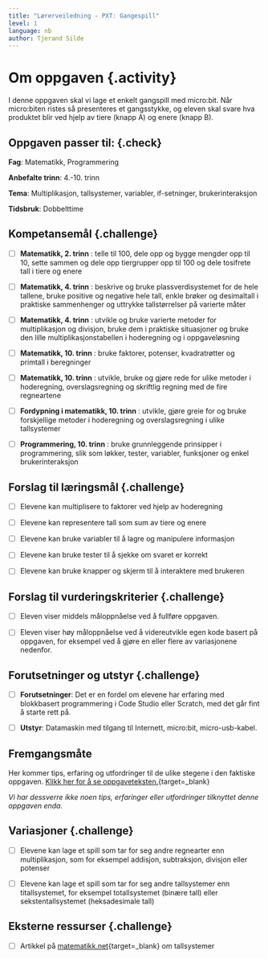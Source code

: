 ```yaml
---
title: "Lærerveiledning - PXT: Gangespill"
level: 1
language: nb
author: Tjerand Silde
---
```


# Om oppgaven {.activity}

I denne oppgaven skal vi lage et enkelt gangspill med micro:bit. Når micro:biten ristes så presenteres et gangsstykke, og eleven skal svare hva produktet blir ved hjelp av tiere (knapp A) og enere (knapp B).


## Oppgaven passer til: {.check}

__Fag__: Matematikk, Programmering

__Anbefalte trinn__: 4.-10. trinn

__Tema__: Multiplikasjon, tallsystemer, variabler, if-setninger, brukerinteraksjon

__Tidsbruk__: Dobbelttime


## Kompetansemål {.challenge}

- [ ]  __Matematikk, 2. trinn__ : telle til 100, dele opp og bygge mengder opp til 10, sette sammen og dele opp tiergrupper opp til 100 og dele tosifrete tall i tiere og enere

- [ ]  __Matematikk, 4. trinn__ : beskrive og bruke plassverdisystemet for de hele tallene, bruke positive og negative hele tall, enkle brøker og desimaltall i praktiske sammenhenger og uttrykke tallstørrelser på varierte måter

- [ ]  __Matematikk, 4. trinn__ : utvikle og bruke varierte metoder for multiplikasjon og divisjon, bruke dem i praktiske situasjoner og bruke den lille multiplikasjonstabellen i hoderegning og i oppgaveløsning

- [ ]  __Matematikk, 10. trinn__ : bruke faktorer, potenser, kvadratrøtter og primtall i beregninger

- [ ]  __Matematikk, 10. trinn__ : utvikle, bruke og gjøre rede for ulike metoder i hoderegning, overslagsregning og skriftlig regning med de fire regneartene

- [ ]  __Fordypning i matematikk, 10. trinn__ : utvikle, gjøre greie for og bruke forskjellige metoder i hoderegning og overslagsregning i ulike tallsystemer

- [ ] __Programmering, 10. trinn__ : bruke grunnleggende prinsipper i programmering, slik som løkker, tester, variabler, funksjoner og enkel brukerinteraksjon

## Forslag til læringsmål {.challenge}

- [ ] Elevene kan multiplisere to faktorer ved hjelp av hoderegning

- [ ] Elevene kan representere tall som sum av tiere og enere

- [ ] Elevene kan bruke variabler til å lagre og manipulere informasjon

- [ ] Elevene kan bruke tester til å sjekke om svaret er korrekt

- [ ] Elevene kan bruke knapper og skjerm til å interaktere med brukeren


## Forslag til vurderingskriterier {.challenge}

- [ ] Eleven viser middels måloppnåelse ved å fullføre oppgaven.

- [ ]  Eleven viser høy måloppnåelse ved å videreutvikle egen kode basert på oppgaven, for eksempel ved å gjøre en eller flere av variasjonene nedenfor.


## Forutsetninger og utstyr {.challenge}

- [ ]  __Forutsetninger__: Det er en fordel om elevene har erfaring med blokkbasert programmering i Code Studio eller Scratch, med det går fint å starte rett på.

- [ ]  __Utstyr__:  Datamaskin med tilgang til Internett, micro:bit, micro-usb-kabel.


## Fremgangsmåte

Her kommer tips, erfaring og utfordringer til de ulike stegene i den faktiske oppgaven. [Klikk her for å se oppgaveteksten.](../pxt_gangespill/gangespill.html){target=_blank}

_Vi har dessverre ikke noen tips, erfaringer eller utfordringer tilknyttet denne oppgaven enda._


## Variasjoner {.challenge}

- [ ]  Elevene kan lage et spill som tar for seg andre regnearter enn multiplikasjon, som for eksempel addisjon, subtraksjon, divisjon eller potenser

- [ ] Elevene kan lage et spill som tar for seg andre tallsystemer enn titallsystemet, for eksempel totallsystemet (binære tall) eller sekstentallsystemet (heksadesimale tall)

## Eksterne ressurser {.challenge}

- [ ] Artikkel på [matematikk.net](http://matematikk.net/side/Tallsystemer){target=_blank} om tallsystemer
